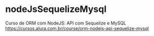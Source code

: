 # nodeJsSequelizeMysql
Curso de ORM com NodeJS: API com Sequelize e MySQL
https://cursos.alura.com.br/course/orm-nodejs-api-sequelize-mysql
